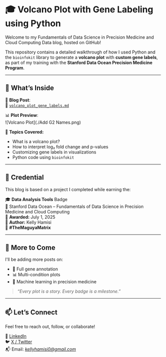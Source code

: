 # 🎓 Volcano Plot with Gene Labeling using Python

Welcome to my Fundamentals of Data Science in Precision Medicine and Cloud Computing Data blog, hosted on GitHub!

This repository contains a detailed walkthrough of how I used Python and the `bioinfokit` library to generate a **volcano plot** with **custom gene labels**, as part of my training with the **Stanford Data Ocean Precision Medicine Program**.

---

## 🧠 What’s Inside

📌 **Blog Post**:  
📄 [`volcano_plot_gene_labels.md`](./volcano_plot_gene_labels.md)

📊 **Plot Preview**:  
![Volcano Plot](./Add G2 Names.png)

🧬 **Topics Covered:**
- What is a volcano plot?
- How to interpret log₂ fold change and p-values
- Customizing gene labels in visualizations
- Python code using `bioinfokit`

---

## 🏅 Credential

This blog is based on a project I completed while earning the:

🎓 **Data Analysis Tools** Badge  
🧪 Stanford Data Ocean – Fundamentals of Data Science in Precision Medicine and Cloud Computing  
📅 **Awarded:** July 1, 2025  
👤 **Author:** Kelly Hamisi  
🧠 **#TheMaguyaMatrix**

---

## 🚀 More to Come

I'll be adding more posts on:
- 🧬 Full gene annotation
- 📊 Multi-condition plots
- 🤖 Machine learning in precision medicine

> _“Every plot is a story. Every badge is a milestone.”_

---

## 📫 Let’s Connect

Feel free to reach out, follow, or collaborate!

🔗 [LinkedIn](https://www.linkedin.com/in/kellyhamisi)  
🐦 [X / Twitter](https://x.com/kelly_hamisi)  
📬 Email: *kellyhamisi0@gmail.com*

